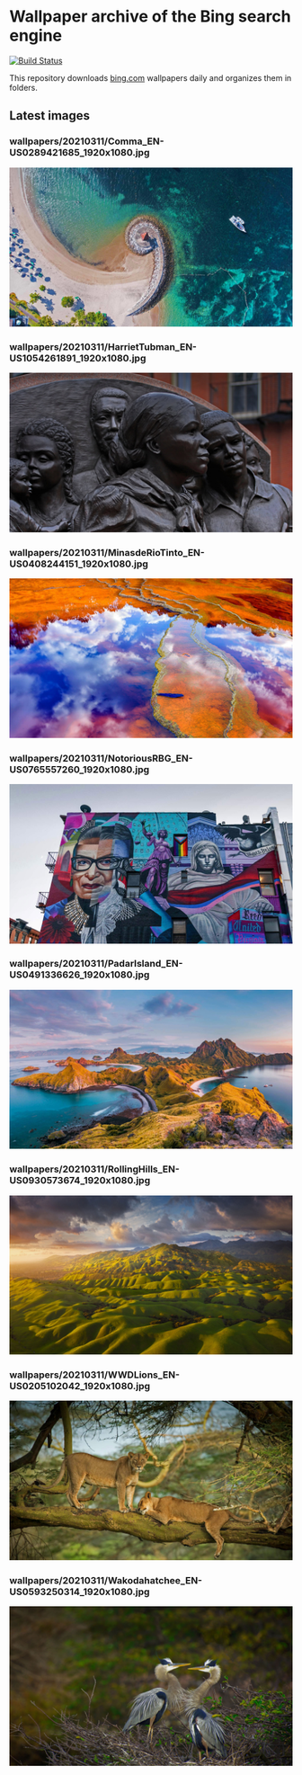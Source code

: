 # Wallpaper archive of the Bing search engine

[![Build Status](https://travis-ci.org/kijart/bing-daily-images-dl.svg?branch=wallpapers)](https://travis-ci.org/kijart/bing-daily-images-dl)

This repository downloads [bing.com](https://www.bing.com) wallpapers daily and organizes them in folders.

## Latest images

<!-- Wallpapers -->

### wallpapers/20210311/Comma_EN-US0289421685_1920x1080.jpg

![wallpapers/20210311/Comma_EN-US0289421685_1920x1080.jpg](wallpapers/20210311/Comma_EN-US0289421685_1920x1080.jpg)

### wallpapers/20210311/HarrietTubman_EN-US1054261891_1920x1080.jpg

![wallpapers/20210311/HarrietTubman_EN-US1054261891_1920x1080.jpg](wallpapers/20210311/HarrietTubman_EN-US1054261891_1920x1080.jpg)

### wallpapers/20210311/MinasdeRioTinto_EN-US0408244151_1920x1080.jpg

![wallpapers/20210311/MinasdeRioTinto_EN-US0408244151_1920x1080.jpg](wallpapers/20210311/MinasdeRioTinto_EN-US0408244151_1920x1080.jpg)

### wallpapers/20210311/NotoriousRBG_EN-US0765557260_1920x1080.jpg

![wallpapers/20210311/NotoriousRBG_EN-US0765557260_1920x1080.jpg](wallpapers/20210311/NotoriousRBG_EN-US0765557260_1920x1080.jpg)

### wallpapers/20210311/PadarIsland_EN-US0491336626_1920x1080.jpg

![wallpapers/20210311/PadarIsland_EN-US0491336626_1920x1080.jpg](wallpapers/20210311/PadarIsland_EN-US0491336626_1920x1080.jpg)

### wallpapers/20210311/RollingHills_EN-US0930573674_1920x1080.jpg

![wallpapers/20210311/RollingHills_EN-US0930573674_1920x1080.jpg](wallpapers/20210311/RollingHills_EN-US0930573674_1920x1080.jpg)

### wallpapers/20210311/WWDLions_EN-US0205102042_1920x1080.jpg

![wallpapers/20210311/WWDLions_EN-US0205102042_1920x1080.jpg](wallpapers/20210311/WWDLions_EN-US0205102042_1920x1080.jpg)

### wallpapers/20210311/Wakodahatchee_EN-US0593250314_1920x1080.jpg

![wallpapers/20210311/Wakodahatchee_EN-US0593250314_1920x1080.jpg](wallpapers/20210311/Wakodahatchee_EN-US0593250314_1920x1080.jpg)

